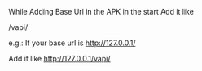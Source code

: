 While Adding Base Url in the APK in the start Add it like

<baseurl>/vapi/

  e.g.:
  If your base url is http://127.0.0.1/
  
  Add it like http://127.0.0.1/vapi/

